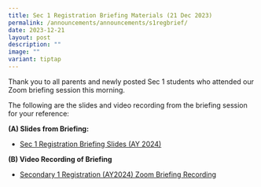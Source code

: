 ```yaml
---
title: Sec 1 Registration Briefing Materials (21 Dec 2023)
permalink: /announcements/announcements/s1regbrief/
date: 2023-12-21
layout: post
description: ""
image: ""
variant: tiptap
---
```

<p>Thank you to all parents and newly posted Sec 1 students who attended our Zoom briefing session this morning.</p><p>The following are the slides and video recording from the briefing session for your reference:</p><p><strong>(A) Slides from Briefing:</strong></p><ul data-tight="true" class="tight"><li><p><a href="/files/S1_Registration_Slides_21Dec2023.pdf" rel="noopener noreferrer nofollow" target="_blank">Sec 1 Registration Briefing Slides (AY 2024)</a></p></li></ul><p><strong>(B) Video Recording of Briefing</strong></p><ul data-tight="true" class="tight"><li><p><a href="https://www.youtube.com/watch?v=gN0x8Dn74a8" rel="noopener noreferrer nofollow" target="_blank">Secondary 1 Registration (AY2024) Zoom Briefing Recording</a></p></li></ul><p></p>